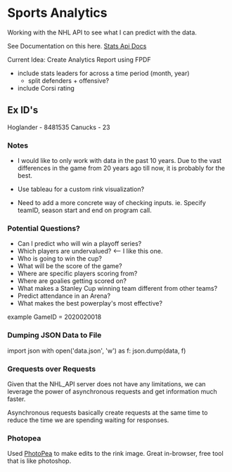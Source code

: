 # Sports Analytics

Working with the NHL API to see what I can predict with the data.

See Documentation on this here. [Stats Api Docs](https://gitlab.com/dword4/nhlapi/-/blob/master/stats-api.md#configurations)


Current Idea: Create Analytics Report using FPDF
- include stats leaders for across a time period (month, year)
    - split defenders + offensive?
- include Corsi rating

## Ex ID's

Hoglander - 8481535
Canucks - 23

### Notes

- I would like to only work with data in the past 10 years. Due to the vast differences in the game from 20 years ago till now, it is probably for the best.

- Use tableau for a custom rink visualization?

- Need to add a more concrete way of checking inputs. 
    ie. Specify teamID, season start and end on program call.

### Potential Questions?

- Can I predict who will win a playoff series?
- Which players are undervalued?  <-- I like this one.
- Who is going to win the cup?
- What will be the score of the game?
- Where are specific players scoring from?
- Where are goalies getting scored on?
- What makes a Stanley Cup winning team different from other teams?
- Predict attendance in an Arena?
- What makes the best powerplay's most effective?

example GameID = 2020020018

### Dumping JSON Data to File

import json
with open('data.json', 'w') as f:
    json.dump(data, f)

### Grequests over Requests

Given that the NHL_API server does not have any limitations, we can leverage the power of asynchronous requests and get information much faster. 

Asynchronous requests basically create requests at the same time to reduce the time we are spending waiting for responses.

### Photopea

Used [PhotoPea](https://www.photopea.com/) to make edits to the rink image. Great in-browser, free tool that is like photoshop.